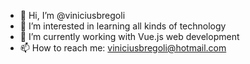 - 👋 Hi, I’m @viniciusbregoli
- 👀 I’m interested in learning all kinds of technology
- 🌱 I’m currently working with Vue.js web development 
- 📫 How to reach me: viniciusbregoli@hotmail.com

<!---
viniciusbregoli/viniciusbregoli is a ✨ special ✨ repository because its `README.md` (this file) appears on your GitHub profile.
You can click the Preview link to take a look at your changes.
--->

